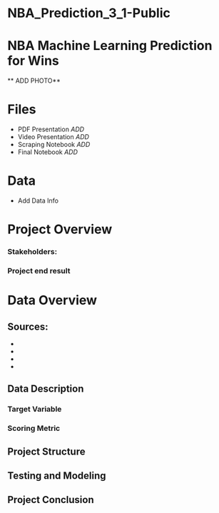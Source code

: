 # NBA_Prediction_3_1-Public

# NBA Machine Learning Prediction for Wins
** ADD PHOTO**

# Files
- PDF Presentation *ADD*
- Video Presentation *ADD*
- Scraping Notebook *ADD*
- Final Notebook *ADD*

# Data
- Add Data Info

# Project Overview


### Stakeholders: 



### Project end result


# Data Overview

## Sources:
  - 
  - 
  -
  -
  
## Data Description


### Target Variable


### Scoring Metric



## Project Structure



## Testing and Modeling



## Project Conclusion
